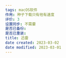 ```yaml
---
tags: macOS软件
作用: 种子下载只有他有速度
评价: 3
设置同步: 不需要
是否已备份:
是否已重装:
title: 迅雷
date created: 2023-03-02
date modified: 2023-03-01
---
```

